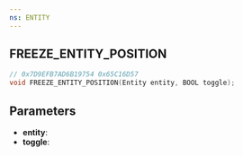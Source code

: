 ```yaml
---
ns: ENTITY
---
```

## FREEZE_ENTITY_POSITION

```c
// 0x7D9EFB7AD6B19754 0x65C16D57
void FREEZE_ENTITY_POSITION(Entity entity, BOOL toggle);
```

## Parameters
* **entity**:
* **toggle**:
